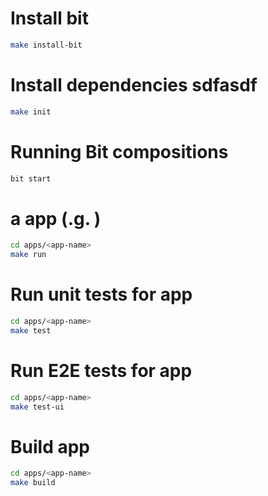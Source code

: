# Install bit

```bash
make install-bit
```

# Install dependencies sdfasdf

```bash
make init
```

# Running Bit  compositions

```bash
bit start
```

#  a  app (.g. )

```bash
cd apps/<app-name>
make run
```

# Run unit tests for app
```bash
cd apps/<app-name>
make test
```

# Run E2E tests for app
```bash
cd apps/<app-name>
make test-ui
```

# Build app
```bash
cd apps/<app-name>
make build
```
